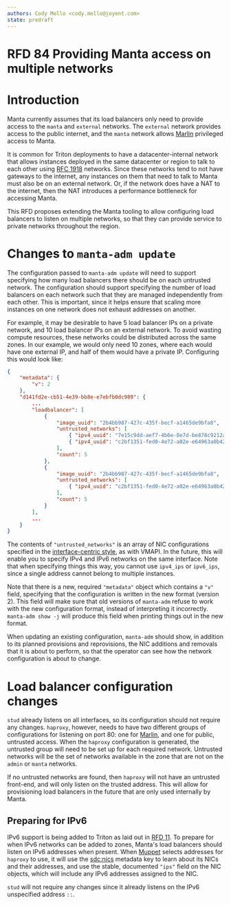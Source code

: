 ```yaml
---
authors: Cody Mello <cody.mello@joyent.com>
state: predraft
---
```


<!--
    This Source Code Form is subject to the terms of the Mozilla Public
    License, v. 2.0. If a copy of the MPL was not distributed with this
    file, You can obtain one at http://mozilla.org/MPL/2.0/.
-->

<!--
    Copyright 2017 Joyent, Inc.
-->

# RFD 84 Providing Manta access on multiple networks

# Introduction

Manta currently assumes that its load balancers only need to provide access to
the `manta` and `external` networks. The `external` network provides access to
the public internet, and the `manta` network allows
[Marlin] privileged access to Manta.

It is common for Triton deployments to have a datacenter-internal network that
allows instances deployed in the same datacenter or region to talk to each other
using [RFC 1918] networks. Since these networks tend to not have gateways to the
internet, any instances on them that need to talk to Manta must also be on an
external network. Or, if the network does have a NAT to the internet, then the
NAT introduces a performance bottleneck for accessing Manta.

This RFD proposes extending the Manta tooling to allow configuring load
balancers to listen on multiple networks, so that they can provide service to
private networks throughout the region.

# Changes to `manta-adm update`

The configuration passed to `manta-adm update` will need to support specifying
how many load balancers there should be on each untrusted network. The
configuration should support specifying the number of load balancers on each
network such that they are managed independently from each other. This is
important, since it helps ensure that scaling more instances on one network does
not exhaust addresses on another.

For example, it may be desirable to have 5 load balancer IPs on a private
network, and 10 load balancer IPs on an external network. To avoid wasting
compute resources, these networks could be distributed across the same zones. In
our example, we would only need 10 zones, where each would have one external IP,
and half of them would have a private IP. Configuring this would look like:

```json
{
    "metadata": {
        "v": 2
    },
    "d141fd2e-cb51-4e39-bb8e-e7ebfb0dc989": {
        ...
        "loadbalancer": [
            {
                "image_uuid": "2b4bb987-427c-435f-becf-a1465de9bfa8",
                "untrusted_networks": [
                    { "ipv4_uuid": "7e15c9dd-aef7-4b6e-8e7d-be878c9212a0" },
                    { "ipv4_uuid": "c2bf1351-fed0-4e72-a02e-e64963a0b427" }
                ],
                "count": 5
            },
            {
                "image_uuid": "2b4bb987-427c-435f-becf-a1465de9bfa8",
                "untrusted_networks": [
                    { "ipv4_uuid": "c2bf1351-fed0-4e72-a02e-e64963a0b427" }
                ],
                "count": 5
            }
        ],
        ...
    }
}
```

The contents of `"untrusted_networks"` is an array of NIC configurations
specified in the [interface-centric style], as with VMAPI. In the future, this
will enable you to specify IPv4 and IPv6 networks on the same interface. Note
that when specifying things this way, you cannot use `ipv4_ips` or `ipv6_ips`,
since a single address cannot belong to multiple instances.

Note that there is a new, required `"metadata"` object which contains a `"v"`
field, specifying that the configuration is written in the new format (version
2). This field will make sure that old versions of `manta-adm` refuse to work
with the new configuration format, instead of interpreting it incorrectly.
`manta-adm show -j` will produce this field when printing things out in the new
format.

When updating an existing configuration, `manta-adm` should show, in addition to
its planned provisions and reprovisions, the NIC additions and removals that it
is about to perform, so that the operator can see how the network configuration
is about to change.

# Load balancer configuration changes

`stud` already listens on all interfaces, so its configuration should not
require any changes. `haproxy`, however, needs to have two different groups of
configurations for listening on port 80: one for [Marlin], and one for public,
untrusted access. When the `haproxy` configuration is generated, the untrusted
group will need to be set up for each required network. Untrusted networks will
be the set of networks available in the zone that are not on the `admin` or
`manta` networks.

If no untrusted networks are found, then `haproxy` will not have an untrusted
front-end, and will only listen on the trusted address. This will allow for
provisioning load balancers in the future that are only used internally by
Manta.

## Preparing for IPv6

IPv6 support is being added to Triton as laid out in [RFD 11]. To prepare for
when IPv6 networks can be added to zones, Manta's load balancers should listen
on IPv6 addresses when present. When [Muppet] selects addresses for `haproxy` to
use, it will use the [sdc:nics] metadata key to learn about its NICs and their
addresses, and use the stable, documented `"ips"` field on the NIC objects,
which will include any IPv6 addresses assigned to the NIC.

`stud` will not require any changes since it already listens on the IPv6
unspecified address `::`.

<!-- GitHub repositories -->
[Marlin]: https://github.com/TritonDataCenter/manta-marlin
[Muppet]: https://github.com/TritonDataCenter/muppet

<!-- RFCs -->
[RFC 1918]: https://tools.ietf.org/html/rfc1918

<!-- RFDs -->
[RFD 11]: ../0011

<!-- Other links -->
[sdc:nics]: https://eng.joyent.com/mdata/datadict.html#sdcnics
[interface-centric style]: https://github.com/TritonDataCenter/sdc-vmapi/blob/master/docs/index.md#specifying-networks-for-a-vm
